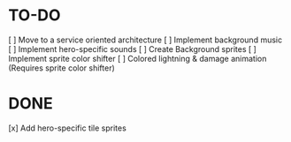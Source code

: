 # TO-DO
[ ] Move to a service oriented architecture
[ ] Implement background music
[ ] Implement hero-specific sounds
[ ] Create Background sprites
[ ] Implement sprite color shifter
[ ] Colored lightning & damage animation (Requires sprite color shifter)

# DONE
[x] Add hero-specific tile sprites
